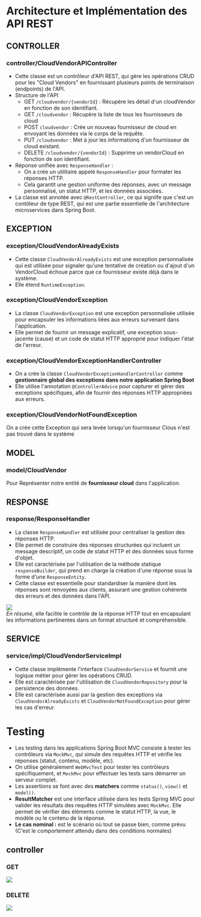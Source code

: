 # Architecture et Implémentation des API REST
## CONTROLLER
### controller/CloudVendorAPIController
- Cette classe est un contrôleur d'API REST, qui gère les opérations CRUD pour les "Cloud Vendors" en fournissant plusieurs points de terminaison (endpoints) de l'API.
- Structure de l'API
  - GET ```/cloudvendor/{vendorId}``` : Récupère les détail d'un cloudVendor en fonction de son identifiant.
  - GET ```/cloudvendor``` : Récupère la liste de tous les fournisseurs de cloud
  - POST ```cloudvendor``` : Crée un nouveau fournisseur de cloud en envoyant les données via le corps de la requête.
  - PUT ```/cloudvendor``` : Met à jour les informationq d'un fournisseur de cloud existant.
  - DELETE ```/cloudvendor/{vendorId}``` : Supprime un vendorCloud en fonction de son identifiant.
- Réponse unifiée avec ```ResponseHandler``` :
  - On a crée un utilitaire appelé ```ResponseHandler``` pour formater les réponses HTTP.
  - Cela garantit une gestion uniforme des réponses, avec un message personnalisé, un statut HTTP, et les données associées.
- La classe est annotée avec ```@RestController```, ce qui signiife que c'est un contôleur de type REST, qui est une partie essentielle de l'architecture microservices dans Spring Boot.

## EXCEPTION
### exception/CloudVendorAlreadyExists
- Cette classe ```CloudVendorAlreadyExists``` est une exception personnalisée qui est utilisée pour signaler qu'une tentative de création ou d'ajout d'un VendorCloud  échoue parce que ce fournisseur existe déjà dans le système.
- Elle étend ```RuntimeException```.

### exception/CloudVendorException
- La classe ```CloudVendorException``` est une exception personnalisée utilisée pour encapsuler les informations liées aux erreurs survenant dans l'application.
- Elle permet de fournir un message explicatif, une exception sous-jacente (cause) et un code de statut HTTP approprié pour indiquer l'état de l'erreur.

### exception/CloudVendorExceptionHandlerController
- On a crée la classe ```CloudVendorExceptionHandlerController```  comme **gestionnaire global des exceptions dans notre application Spring Boot**
- Elle utilise l'annotation ```@ControllerAdvice``` pour capturer et gérer des exceptions spécifiques, afin de fournir des réponses HTTP appropriées aux erreurs.

### exception/CloudVendorNotFoundException
On a crée cette Exception qui sera levée lorsqu'un fournisseur Clous n'est pas trouvé dans le système

## MODEL
### model/CloudVendor
Pour Représenter notre entité de **fournisseur cloud** dans l'application.

## RESPONSE
### response/ResponseHandler
- La classe ```ResponseHandler``` est utilisée pour centraliser la gestion des réponses HTTP.
- Elle permet de construire des réponses structurées qui incluent un message descriptif, un code de statut HTTP et des données sous forme d'objet.
- Elle est caractérisée par l'utilisation de la méthode statique ```responseBuilder```, qui prend en charge la création d'une réponse sous la forme d'une ```ResponseEntity```.
- Cette classe est essentielle pour standardiser la manière dont les réponses sont renvoyées aux clients, assurant une gestion cohérente des erreurs et des données dans l'API.

<img src="https://github.com/user-attachments/assets/74b58cef-e5c8-4f50-ac74-98545f41eeee"><br>
*En résumé*, elle facilite le contrôle de la réponse HTTP tout en encapsulant les informations pertinentes dans un format structuré et compréhensible.

## SERVICE
### service/impl/CloudVendorServiceImpl
- Cette classe implémente l'interface ```CloudVendorService``` et fournit une logique métier pour gérer les opérations CRUD.
- Elle est caractérisée par l'utilisation de ```CloudVendorRepository``` pour la persistence des données.
- Elle est caractérisée aussi par la gestion des exceptions via ```CloudVendorAlreadyExists``` et ```CloudVendorNotFoundException``` pour gérer les cas d'erreur.

# Testing
- Les testing dans les applications Spring Boot MVC consiste à tester les contrôleurs via ```MockMvc```, qui simule des requêtes HTTP et vérifie les réponses (statut, contenu, modèle, etc).
- On utilise généralement ```WebMvcTest``` pour tester les contrôleurs spécifiquement, et ```MockMvc``` pour effectuer les tests sans démarrer un serveur complet.
- Les assertions se font avec des **matchers** comme ```status()```, ```view()``` et ```model()```.
- **ResultMatcher** est une interface utilisée dans les tests Spring MVC pour valider les résultats des requêtes HTTP simulées avec ```MockMvc```. Elle permet de vérifier des éléments comme le statut HTTP, la vue, le modèle ou le contenu de la réponse.
- **Le cas nominal :** est le scénario où tout se passe bien, comme prévu (C'est le comportement attendu dans des conditions normales)
## controller
### GET
<img src="https://github.com/user-attachments/assets/6d868522-9b55-4e2a-a996-7b5fc3a6b854">

### DELETE
<img src="https://github.com/user-attachments/assets/d193896c-9a0e-4a12-9750-14cb34e980a9">
